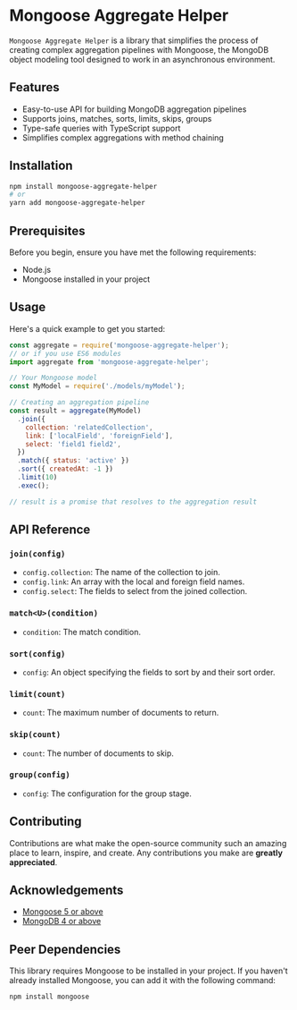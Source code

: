 # Mongoose Aggregate Helper

`Mongoose Aggregate Helper` is a library that simplifies the process of creating complex aggregation pipelines with Mongoose, the MongoDB object modeling tool designed to work in an asynchronous environment.

## Features

- Easy-to-use API for building MongoDB aggregation pipelines
- Supports joins, matches, sorts, limits, skips, groups
- Type-safe queries with TypeScript support
- Simplifies complex aggregations with method chaining

## Installation

```bash
npm install mongoose-aggregate-helper
# or
yarn add mongoose-aggregate-helper
```

## Prerequisites

Before you begin, ensure you have met the following requirements:

- Node.js
- Mongoose installed in your project

## Usage

Here's a quick example to get you started:

```javascript
const aggregate = require('mongoose-aggregate-helper');
// or if you use ES6 modules
import aggregate from 'mongoose-aggregate-helper';

// Your Mongoose model
const MyModel = require('./models/myModel');

// Creating an aggregation pipeline
const result = aggregate(MyModel)
  .join({
    collection: 'relatedCollection',
    link: ['localField', 'foreignField'],
    select: 'field1 field2',
  })
  .match({ status: 'active' })
  .sort({ createdAt: -1 })
  .limit(10)
  .exec();

// result is a promise that resolves to the aggregation result
```

## API Reference

### `join(config)`

- `config.collection`: The name of the collection to join.
- `config.link`: An array with the local and foreign field names.
- `config.select`: The fields to select from the joined collection.

### `match<U>(condition)`

- `condition`: The match condition.

### `sort(config)`

- `config`: An object specifying the fields to sort by and their sort order.

### `limit(count)`

- `count`: The maximum number of documents to return.

### `skip(count)`

- `count`: The number of documents to skip.

### `group(config)`

- `config`: The configuration for the group stage.

## Contributing

Contributions are what make the open-source community such an amazing place to learn, inspire, and create. Any contributions you make are **greatly appreciated**.


## Acknowledgements

- [Mongoose 5 or above](https://mongoosejs.com/)
- [MongoDB 4 or above](https://www.mongodb.com/)


## Peer Dependencies

This library requires Mongoose to be installed in your project. If you haven't already installed Mongoose, you can add it with the following command:

```bash
npm install mongoose
```
